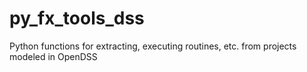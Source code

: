 # py_fx_tools_dss
 Python functions for extracting, executing routines, etc. from projects modeled in OpenDSS
